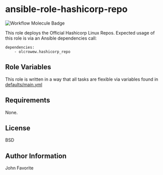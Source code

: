 # ansible-role-hashicorp-repo

![Workflow Molecule Badge](https://github.com//OldCrowEW/ansible-role-hashicorp-consul/workflows/molecule.yml/badge.svg)

This role deploys the Official Hashicorp Linux Repos. Expected usage of this role is via an Ansible dependencies call:

    dependencies:
        - olcrowew.hashicorp_repo

## Role Variables
This role is written in a way that all tasks are flexible via variables found in [defaults/main.yml](https://github.com/OldCrowEW/ansible-role-hashicorp-repo/blob/master/defaults/main.yml)

## Requirements
None.

## License

BSD

## Author Information

John Favorite